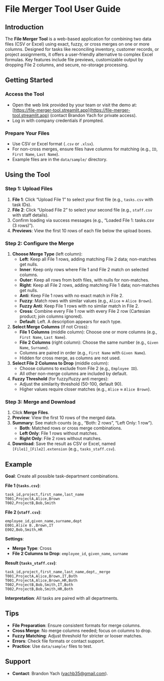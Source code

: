 # File Merger Tool User Guide

## Introduction

The **File Merger Tool** is a web-based application for combining two data files (CSV or Excel) using exact, fuzzy, or cross merges on one or more columns. Designed for tasks like reconciling inventory, customer records, or project assignments, it offers a user-friendly alternative to complex Excel formulas. Key features include file previews, customizable output by dropping File 2 columns, and secure, no-storage processing.

## Getting Started

### Access the Tool
- Open the web link provided by your team or visit the demo at: [https://file-merger-tool.streamlit.app](https://file-merger-tool.streamlit.app) (contact Brandon Yach for private access).
- Log in with company credentials if prompted.

### Prepare Your Files
- Use CSV or Excel format (`.csv` or `.xlsx`).
- For non-cross merges, ensure files have columns for matching (e.g., `ID`, `First Name`, `Last Name`).
- Example files are in the `data/sample/` directory.

## Using the Tool

### Step 1: Upload Files
1. **File 1**: Click “Upload File 1” to select your first file (e.g., `tasks.csv` with task IDs).
2. **File 2**: Click “Upload File 2” to select your second file (e.g., `staff.csv` with staff details).
3. Confirm loading via success messages (e.g., “Loaded File 1: tasks.csv (3 rows)”).
4. **Previews**: View the first 10 rows of each file below the upload boxes.

### Step 2: Configure the Merge
1. **Choose Merge Type** (left column):
   - **Left**: Keep all File 1 rows, adding matching File 2 data; non-matches get nulls.
   - **Inner**: Keep only rows where File 1 and File 2 match on selected columns.
   - **Outer**: Keep all rows from both files, with nulls for non-matches.
   - **Right**: Keep all File 2 rows, adding matching File 1 data; non-matches get nulls.
   - **Anti**: Keep File 1 rows with no exact match in File 2.
   - **Fuzzy**: Match rows with similar values (e.g., `Alice` ≈ `Alice Brown`).
   - **Fuzzy Anti**: Keep File 1 rows with no similar match in File 2.
   - **Cross**: Combine every File 1 row with every File 2 row (Cartesian product; join columns ignored).
   - **Default**: Left. A description appears for each type.
2. **Select Merge Columns** (if not Cross):
   - **File 1 Columns** (middle column): Choose one or more columns (e.g., `First Name`, `Last Name`).
   - **File 2 Columns** (right column): Choose the same number (e.g., `Given Name`, `Surname`).
   - Columns are paired in order (e.g., `First Name` with `Given Name`).
   - Hidden for cross merge, as columns are not used.
3. **Select File 2 Columns to Drop** (middle column):
   - Choose columns to exclude from File 2 (e.g., `Employee ID`).
   - All other non-merge columns are included by default.
4. **Fuzzy Threshold** (for fuzzy/fuzzy anti merges):
   - Adjust the similarity threshold (50-100, default 90).
   - Higher values require closer matches (e.g., `Alice` ≈ `Alice Brown`).

### Step 3: Merge and Download
1. Click **Merge Files**.
2. **Preview**: View the first 10 rows of the merged data.
3. **Summary**: See match counts (e.g., “Both: 2 rows”, “Left Only: 1 row”).
   - **Both**: Matched rows or cross merge combinations.
   - **Left Only**: File 1 rows without matches.
   - **Right Only**: File 2 rows without matches.
4. **Download**: Save the result as CSV or Excel, named `[File1]_[File2].extension` (e.g., `tasks_staff.csv`).

## Example

**Goal**: Create all possible task-department combinations.

**File 1 (`tasks.csv`)**:
```csv
task_id,project,first_name,last_name
T001,ProjectA,Alice,Brown
T002,ProjectB,Bob,Smith
```

**File 2 (`staff.csv`)**:
```csv
employee_id,given_name,surname,dept
E001,Alice B.,Brown,IT
E002,Bob,Smith,HR
```

**Settings**:
- **Merge Type**: Cross
- **File 2 Columns to Drop**: `employee_id`, `given_name`, `surname`

**Result (`tasks_staff.csv`)**:
```csv
task_id,project,first_name,last_name,dept,_merge
T001,ProjectA,Alice,Brown,IT,Both
T001,ProjectA,Alice,Brown,HR,Both
T002,ProjectB,Bob,Smith,IT,Both
T002,ProjectB,Bob,Smith,HR,Both
```

**Interpretation**: All tasks are paired with all departments.

## Tips
- **File Preparation**: Ensure consistent formats for merge columns.
- **Cross Merge**: No merge columns needed; focus on columns to drop.
- **Fuzzy Matching**: Adjust threshold for stricter or looser matches.
- **Errors**: Check file formats or contact support.
- **Practice**: Use `data/sample/` files to test.

## Support
- **Contact**: Brandon Yach (yachb35@gmail.com).